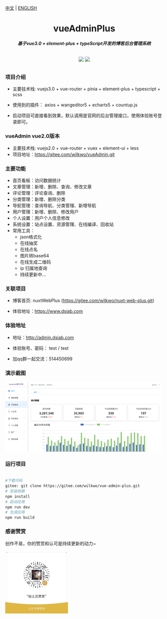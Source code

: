<div><a href="https://github.com/esplori/vueAdminPlus/blob/master/README.md">中文</a>  |  <a href="https://github.com/esplori/vueAdminPlus/blob/master/README.en.md">ENGLISH</a></div>

<h1 align="center" style=" font-weight: bold;">vueAdminPlus</h1>
<h5 align="center">基于vue3.0 + element-plus + typeScript开发的博客后台管理系统</h5>


<p align="center" style="padding:10px">
	<a href="https://gitee.com/wilkwo/vue-admin-plus.git"><img src="https://gitee.com/wilkwo/vueAdmin/badge/star.svg?theme=dark"></a>
	<a href="https://gitee.com/wilkwo/vue-admin-plus.git"><img src="https://gitee.com/wilkwo/vueAdmin/badge/fork.svg?theme=dark"></a>
</p>


### 项目介绍

- 主要技术栈: vuejs3.0 + vue-router + pinia + element-plus + typescript + scss

- 使用到的插件： axios + wangeditor5 + echarts5 + countup.js

- 启动项目可直接看到效果，默认调用是官网的后台管理接口，使用体验账号登录即可。
  

### vueAdmin vue2.0版本

 - 主要技术栈: vuejs2.0 + vue-router + vuex + element-ui + less
 - 项目地址：https://gitee.com/wilkwo/vueAdmin.git


### 主要功能


- 首页看板：访问数据统计
- 文章管理：新增、删除、查询、修改文章
- 评论管理：评论查询、删除
- 分类管理：新增、删除分类
- 导航管理：查询导航、分类管理、新增导航
- 用户管理：新增、删除、修改用户
- 个人设置：用户个人信息修改
- 系统设置：站点设置、资源管理、在线编译、回收站
- 常用工具：
	- json格式化
	- 在线抽奖
	- 在线点名
	- 图片转base64
	- 在线生成二维码
	- ip 归属地查询
	- 持续更新中...


### 关联项目

- 博客首页: nuxtWebPlus (https://gitee.com/wilkwo/nuxt-web-plus.git) 
  
- 体验地址：https://www.dsiab.com


### 体验地址


- 地址：http://admin.dsiab.com

- 体验账号、密码： test / test
  
- 加qq群一起交流：514450699



### 演示截图


<img src="./src/assets/images/screenshot.png" alt="赞赏" width="500px" />



### 运行项目



``` bash

#下载代码
gitee: git clone https://gitee.com/wilkwo/vue-admin-plus.git
# 安装依赖
npm install
# 启动应用 
npm run dev
# 生成应用
npm run build

```

### 感谢赞赏  


 创作不易，你的赞赏和认可是持续更新的动力~

<img src="./src/assets/images/zanshan.jpeg" alt="赞赏" width="200px" />